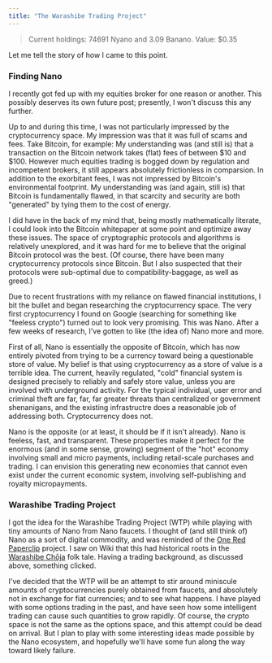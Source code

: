 ```yaml
---
title: "The Warashibe Trading Project"
---
```


> Current holdings: 74691 Nyano and 3.09 Banano. Value: $0.35

Let me tell the story of how I came to this point.

### Finding Nano 

I recently got fed up with my equities broker for one reason or another. This possibly deserves its own future post; presently, I won't discuss this any further.

Up to and during this time, I was not particularly impressed by the cryptocurrency space. My impression was that it was full of scams and fees. Take Bitcoin, for example: My understanding was (and still is) that a transaction on the Bitcoin network takes (flat) fees of between $10 and $100. However much equities trading is bogged down by regulation and incompetent brokers, it still appears absolutely frictionless in comparsion. In addition to the exorbitant fees, I was not impressed by Bitcoin's environmental footprint. My understanding was (and again, still is) that Bitcoin is fundamentally flawed, in that scarcity and security are both "generated" by tying them to the cost of energy.

I did have in the back of my mind that, being mostly mathematically literate, I could look into the Bitcoin whitepaper at some point and optimize away these issues. The space of cryptographic protocols and algorithms is relatively unexplored, and it was hard for me to believe that the original Bitcoin protocol was the best. (Of course, there have been many cryptocurrency protocols since Bitcoin. But I also suspected that their protocols were sub-optimal due to compatibility-baggage, as well as greed.)

Due to recent frustrations with my reliance on flawed financial institutions, I bit the bullet and began researching the cryptocurrency space. The very first cryptocurrency I found on Google (searching for something like "feeless crypto") turned out to look very promising. This was Nano. After a few weeks of research, I've gotten to like (the idea of) Nano more and more. 

First of all, Nano is essentially the opposite of Bitcoin, which has now entirely pivoted from trying to be a currency toward being a questionable store of value. My belief is that using cryptocurrency as a store of value is a terrible idea. The current, heavily regulated, "cold" financial system is designed precisely to reliably and safely store value, unless you are involved with underground activity. For the typical individual, user error and criminal theft are far, far, far greater threats than centralized or government shenanigans, and the existing infrastructre does a reasonable job of addressing both. Cryptocurrency does not.

Nano is the opposite (or at least, it should be if it isn't already). Nano is feeless, fast, and transparent. These properties make it perfect for the enormous (and in some sense, growing) segment of the "hot" economy involving small and micro payments, including retail-scale purchases and trading. I can envision this generating new economies that cannot even exist under the current economic system, involving self-publishing and royalty micropayments.

### Warashibe Trading Project

I got the idea for the Warashibe Trading Project (WTP) while playing with tiny amounts of Nano from Nano faucets. I thought of (and still think of) Nano as a sort of digital commodity, and was reminded of the [One Red Paperclip](https://en.wikipedia.org/wiki/One_red_paperclip) project. I saw on Wiki that this had historical roots in the [Warashibe Chōja](https://en.wikipedia.org/wiki/Straw_Millionaire) folk tale. Having a trading background, as discussed above, something clicked.

I've decided that the WTP will be an attempt to stir around miniscule amounts of cryptocurrencies purely obtained from faucets, and absolutely not in exchange for fiat currencies; and to see what happens. I have played with some options trading in the past, and have seen how some intelligent trading can cause such quantities to grow rapidly. Of course, the crypto space is not the same as the options space, and this attempt could be dead on arrival. But I plan to play with some interesting ideas made possible by the Nano ecosystem, and hopefully we'll have some fun along the way toward likely failure.
